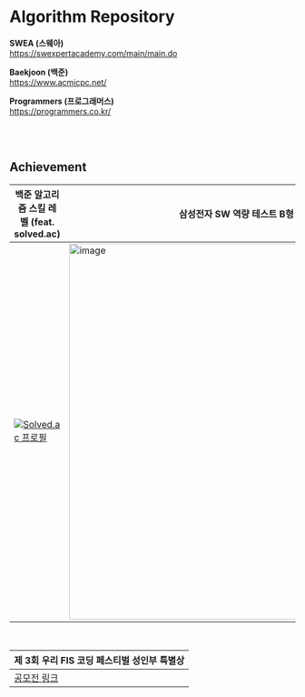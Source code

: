 # Algorithm Repository

**SWEA (스웨아)**
<br/>
https://swexpertacademy.com/main/main.do

**Baekjoon (백준)**
<br/>
https://www.acmicpc.net/

**Programmers (프로그래머스)**
<br/>
https://programmers.co.kr/

<br/>
<br/>

## Achievement
|백준 알고리즘 스킬 레벨 (feat. solved.ac)|삼성전자 SW 역량 테스트 B형 (pro등급)|
|---|---|
| [![Solved.ac 프로필](http://mazassumnida.wtf/api/v2/generate_badge?boj=songkey)](https://solved.ac/profile/songkey) | <img width="661" alt="image" src="https://github.com/cksghks89/Algorithm/assets/23161060/1f6db3db-a4c4-4a73-9401-490e4a7447ed"> |

<br/>

|제 3회 우리 FIS 코딩 페스티벌 성인부 특별상|
|---|
|[공모전 링크](https://www.ybmit.com/event/revent/woori_Code/2023/event.jsp)|
